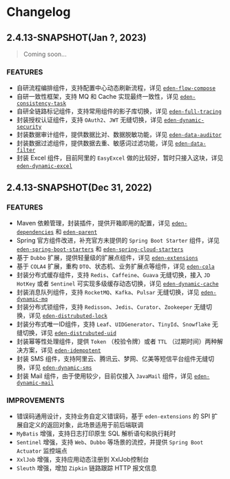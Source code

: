 # Changelog

## 2.4.13-SNAPSHOT(Jan ?, 2023)

> Coming soon...

### FEATURES

- 自研流程编排组件，支持配置中心动态刷新流程，详见 [`eden-flow-compose`](https://github.com/shiyindaxiaojie/eden-architect/tree/main/eden-components/eden-solutions/eden-flow-compose)
- 自研一致性框架，支持 MQ 和 Cache 实现最终一致性，详见 [`eden-consistency-task`](https://github.com/shiyindaxiaojie/eden-architect/tree/main/eden-components/eden-solutions/eden-consistency-task)
- 自研全链路标记组件，支持常用组件的影子库切换，详见 [`eden-full-tracing`](https://github.com/shiyindaxiaojie/eden-architect/tree/main/eden-components/eden-solutions/eden-full-tracing)
- 封装授权认证组件，支持 `OAuth2`、`JWT` 无缝切换，详见 [`eden-dynamic-security`](https://github.com/shiyindaxiaojie/eden-architect/tree/main/eden-components/eden-solutions/eden-dynamic-security)
- 封装数据审计组件，提供数据比对、数据脱敏功能，详见 [`eden-data-auditor`](https://github.com/shiyindaxiaojie/eden-architect/tree/main/eden-components/eden-solutions/eden-data-auditor)
- 封装数据过滤组件，提供数据去重、敏感词过滤功能，详见 [`eden-data-filter`](https://github.com/shiyindaxiaojie/eden-architect/tree/main/eden-components/eden-solutions/eden-data-filter)
- 封装 Excel 组件，目前阿里的 `EasyExcel` 做的比较好，暂时只接入这块，详见 [`eden-dynamic-excel`](https://github.com/shiyindaxiaojie/eden-architect/tree/main/eden-components/eden-solutions/eden-dynamic-excel)

## 2.4.13-SNAPSHOT(Dec 31, 2022)

### FEATURES

- Maven 依赖管理，封装插件，提供开箱即用的配置，详见 [`eden-dependencies`](https://github.com/shiyindaxiaojie/eden-architect/tree/main/eden-components/eden-dependencies) 和 [`eden-parent`](https://github.com/shiyindaxiaojie/eden-architect/tree/main/eden-components/eden-parent)
- Spring 官方组件改进，补充官方未提供的 `Spring Boot Starter` 组件，详见 [`eden-spring-boot-starters`](https://github.com/shiyindaxiaojie/eden-architect/tree/main/eden-components/eden-spring-boot-starters) 和 
  [`eden-spring-cloud-starters`](https://github.com/shiyindaxiaojie/eden-architect/tree/main/eden-components/eden-spring-cloud-starters)
- 基于 `Dubbo` 扩展，提供轻量级的扩展点组件，详见 [`eden-extensions`](https://github.com/shiyindaxiaojie/eden-architect/tree/main/eden-components/eden-extensions)
- 基于 `COLA4` 扩展，重构 `DTO`、状态机、业务扩展点等组件，详见 [`eden-cola`](https://github.com/shiyindaxiaojie/eden-architect/tree/main/eden-components/eden-cola)
- 封装分布式缓存组件，支持 `Redis`、`Caffeine`、`Guava` 无缝切换，接入 `JD HotKey` 或者 `Sentinel` 可实现多级缓存动态切换，详见 [`eden-dynamic-cache`](https://github.com/shiyindaxiaojie/eden-architect/tree/main/eden-components/eden-solutions/eden-dynamic-cache)
- 封装消息队列组件，支持 `RocketMQ`、`Kafka`、`Pulsar` 无缝切换，详见 [`eden-dynamic-mq`](https://github.com/shiyindaxiaojie/eden-architect/tree/main/eden-components/eden-solutions/eden-dynamic-mq)
- 封装分布式锁组件，支持 `Redisson`、`Jedis`、`Curator`、`Zookeeper` 无缝切换，详见 [`eden-distrubuted-lock`](https://github.com/shiyindaxiaojie/eden-architect/tree/main/eden-components/eden-solutions/eden-distrubuted-lock)
- 封装分布式唯一ID组件，支持 `Leaf`、`UIDGenerator`、`TinyId`、`Snowflake` 无缝切换，详见 [`eden-distrubuted-uid`](https://github.com/shiyindaxiaojie/eden-architect/tree/main/eden-components/eden-solutions/eden-distrubuted-uid)
- 封装幂等性处理组件，提供 `Token` （校验令牌）或者 `TTL` （过期时间）两种解决方案，详见 [`eden-idempotent`](https://github.com/shiyindaxiaojie/eden-architect/tree/main/eden-components/eden-solutions/eden-idempotent)
- 封装 SMS 组件，支持阿里云、腾讯云、梦网、亿美等短信平台组件无缝切换，详见 [`eden-dynamic-sms`](https://github.com/shiyindaxiaojie/eden-architect/tree/main/eden-components/eden-solutions/eden-dynamic-sms)
- 封装 Mail 组件，由于使用较少，目前仅接入 `JavaMail` 组件，详见 [`eden-dynamic-mail`](https://github.com/shiyindaxiaojie/eden-architect/tree/main/eden-components/eden-solutions/eden-dynamic-mail)

### IMPROVEMENTS

- 错误码通用设计，支持业务自定义错误码，基于 `eden-extensions` 的 SPI 扩展自定义的返回对象，此场景适用于前后端联调
- `MyBatis` 增强，支持日志打印原生 SQL 解析语句和执行耗时
- `Sentinel` 增强，支持 `Web`、`Dubbo` 等场景的流控，并提供 `Spring Boot Actuator` 监控端点
- `XxlJob` 增强，支持应用动态注册到 XxlJob控制台
- `Sleuth` 增强，增加 `Zipkin` 链路跟踪 HTTP 报文信息

[//]: # (### BUG FIXES)

[//]: # (### BREAKING CHANGES:)
